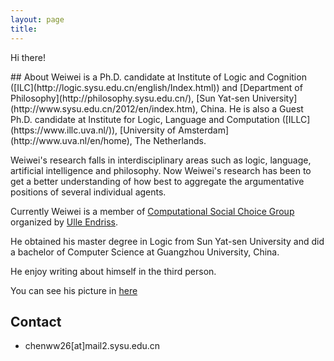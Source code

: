 ```yaml
---
layout: page
title: 
---
```


<p class="message">
  Hi there!
</p>
## About
Weiwei is a Ph.D. candidate at Institute of Logic and Cognition ([ILC](http://logic.sysu.edu.cn/english/Index.html)) and [Department of Philosophy](http://philosophy.sysu.edu.cn/), [Sun Yat-sen University](http://www.sysu.edu.cn/2012/en/index.htm), China. He is also a Guest Ph.D. candidate at Institute for Logic, Language and Computation ([ILLC](https://www.illc.uva.nl/)), [University of Amsterdam](http://www.uva.nl/en/home), The Netherlands.

Weiwei's research falls in interdisciplinary areas such as logic, language, artificial intelligence and philosophy. Now Weiwei's research has been to get a better understanding of how best to aggregate the argumentative positions of several individual agents. 

Currently Weiwei is a member of [Computational Social Choice Group](https://staff.fnwi.uva.nl/u.endriss/group.php) organized by [Ulle Endriss](https://staff.fnwi.uva.nl/u.endriss/).

He obtained his master degree in Logic from Sun Yat-sen University and did a bachelor of Computer Science at Guangzhou University, China.

He enjoy writing about himself in the third person.

You can see his picture in [here](https://www.illc.uva.nl/People/show_person.php?Person_id=Chen+W.)


## Contact
* chenww26[at]mail2.sysu.edu.cn
